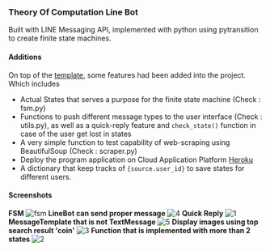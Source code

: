 ### Theory Of Computation Line Bot
Built with LINE Messaging API, implemented with python using pytransition to create finite state machines.   

#### Additions
On top of the [template](https://github.com/NCKU-CCS/TOC-Project-2020), some features had been added into the project.  
Which includes
- Actual States that serves a purpose for the finite state machine (Check : fsm.py)
- Functions to push different message types to the user interface (Check : utils.py), as well as a quick-reply feature and `check_state()` function in case of the user get lost in states
- A very simple function to test capability of web-scraping using BeautifulSoup (Check : scraper.py)
- Deploy the program application on Cloud Application Platform [Heroku](www.heroku.com)
- A dictionary that keep tracks of `{source.user_id}` to save states for different users.

#### Screenshots
**FSM**
![fsm](./assets/fsm.png)
**LineBot can send proper message**
![4](./assets/4.png)
**Quick Reply**
![1](./assets/1.png)
**MessageTemplate that is not TextMessage**
![5](./assets/5.png)
**Display images using top search result 'coin'**
![3](./assets/3.png)
**Function that is implemented with more than 2 states**
![2](./assets/2.png)
